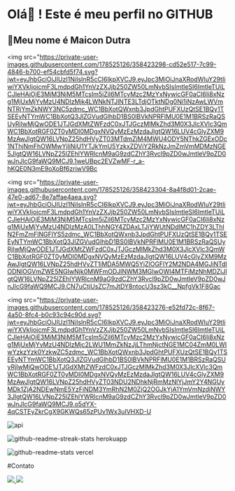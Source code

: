 # Olá🤚 ! Este é meu perfil no GITHUB
## 👻Meu nome é Maicon Dutra
<img
src="https://private-user-images.githubusercontent.com/178525126/358423298-cd52e517-7c99-4846-b700-ef54cbfd5f74.svg?jwt=eyJhbGciOiJIUzI1NiIsInR5cCI6IkpXVCJ9.eyJpc3MiOiJnaXRodWIuY29tIiwiYXVkIjoicmF3LmdpdGh1YnVzZXJjb250ZW50LmNvbSIsImtleSI6ImtleTUiLCJleHAiOjE3MjM3NjM5MTcsIm5iZiI6MTcyMzc2MzYxNywicGF0aCI6Ii8xNzg1MjUxMjYvMzU4NDIzMjk4LWNkNTJlNTE3LTdjOTktNDg0Ni1iNzAwLWVmNTRjYmZkNWY3NC5zdmc_WC1BbXotQWxnb3JpdGhtPUFXUzQtSE1BQy1TSEEyNTYmWC1BbXotQ3JlZGVudGlhbD1BS0lBVkNPRFlMU0E1M1BRSzRaQSUyRjIwMjQwODE1JTJGdXMtZWFzdC0xJTJGczMlMkZhd3M0X3JlcXVlc3QmWC1BbXotRGF0ZT0yMDI0MDgxNVQyMzEzMzdaJlgtQW16LUV4cGlyZXM9MzAwJlgtQW16LVNpZ25hdHVyZT03MTdmZjM4MWU4ODY5NThkZGExODc1NThjNmFhOWMwYjliNjU1YTJkYmU5YzkxZDViY2RkNzJmZmVmMDMzNGE5JlgtQW16LVNpZ25lZEhlYWRlcnM9aG9zdCZhY3Rvcl9pZD0wJmtleV9pZD0wJnJlcG9faWQ9MCJ9.1weUBpc2EVZwMF-r_a-hKQE0N3mE9oXoBf6zriwV9Bc

<img src="https://private-user-images.githubusercontent.com/178525126/358423304-8a4f8d01-2cae-47e0-ad67-8e7affae4aea.svg?jwt=eyJhbGciOiJIUzI1NiIsInR5cCI6IkpXVCJ9.eyJpc3MiOiJnaXRodWIuY29tIiwiYXVkIjoicmF3LmdpdGh1YnVzZXJjb250ZW50LmNvbSIsImtleSI6ImtleTUiLCJleHAiOjE3MjM3NjM5MTcsIm5iZiI6MTcyMzc2MzYxNywicGF0aCI6Ii8xNzg1MjUxMjYvMzU4NDIzMzA0LThhNGY4ZDAxLTJjYWUtNDdlMC1hZDY3LThlN2FmZmFlNGFlYS5zdmc_WC1BbXotQWxnb3JpdGhtPUFXUzQtSE1BQy1TSEEyNTYmWC1BbXotQ3JlZGVudGlhbD1BS0lBVkNPRFlMU0E1M1BRSzRaQSUyRjIwMjQwODE1JTJGdXMtZWFzdC0xJTJGczMlMkZhd3M0X3JlcXVlc3QmWC1BbXotRGF0ZT0yMDI0MDgxNVQyMzEzMzdaJlgtQW16LUV4cGlyZXM9MzAwJlgtQW16LVNpZ25hdHVyZT1iMDA5MWQ5YjZlOGFlY2M2NDA4MGJiNTdlODNlOGVmZWE5NGIwNjk0MWFmODJlNWM3MGIwOWI4MTFiMzNhMDZjJlgtQW16LVNpZ25lZEhlYWRlcnM9aG9zdCZhY3Rvcl9pZD0wJmtleV9pZD0wJnJlcG9faWQ9MCJ9.CN7uCtjUsZC7mJtDY8ntocU3sz3kC__NpfgVk1F8Gac

<img src="https://private-user-images.githubusercontent.com/178525126/358423276-e52fd72c-8f67-4a50-8fc4-b0c93c94c90d.svg?jwt=eyJhbGciOiJIUzI1NiIsInR5cCI6IkpXVCJ9.eyJpc3MiOiJnaXRodWIuY29tIiwiYXVkIjoicmF3LmdpdGh1YnVzZXJjb250ZW50LmNvbSIsImtleSI6ImtleTUiLCJleHAiOjE3MjM3NjM5MTcsIm5iZiI6MTcyMzc2MzYxNywicGF0aCI6Ii8xNzg1MjUxMjYvMzU4NDIzMjc2LWU1MmZkNzJjLThmNjctNGE1MC04ZmM0LWIwYzkzYzk0YzkwZC5zdmc_WC1BbXotQWxnb3JpdGhtPUFXUzQtSE1BQy1TSEEyNTYmWC1BbXotQ3JlZGVudGlhbD1BS0lBVkNPRFlMU0E1M1BRSzRaQSUyRjIwMjQwODE1JTJGdXMtZWFzdC0xJTJGczMlMkZhd3M0X3JlcXVlc3QmWC1BbXotRGF0ZT0yMDI0MDgxNVQyMzEzMzdaJlgtQW16LUV4cGlyZXM9MzAwJlgtQW16LVNpZ25hdHVyZT03NDU2NDhkNjRmMzNlYjJmY2Y4NGUyMDk1ZjA2NDEwNmE5YzFiNDM3YmRhN2M0ZjQ2OGJkYjA1YmVmNzdjNWY3JlgtQW16LVNpZ25lZEhlYWRlcnM9aG9zdCZhY3Rvcl9pZD0wJmtleV9pZD0wJnJlcG9faWQ9MCJ9.o5dYX-4qCSTEyZkrCgX9GKWQs65zPUv1Wx3uIVHXD-U

![api](https://github.com/user-attachments/assets/68b8f940-15a1-4bda-ae36-78b0708f712d)

![github-readme-streak-stats herokuapp](https://github.com/user-attachments/assets/bfdf1a18-1925-4ea8-b09a-2f0ec2ab700d)

![github-readme-stats vercel](https://github.com/user-attachments/assets/30f50126-5ea8-4e34-8ace-469971020aeb)


#Contato
<div>
  <a href="instagram.com/maicondutraa" >
    <img src="https://img.shields.io/badge/Instagram-E4405F?style=for-the-badge&logo=instagram&logoColor=white" />
  </a>
  <a href="mailto:maicon9122@gmail.com.">
    <img src="https://img.shields.io/badge/Gmail-D14836?style=for-the-badge&logo=gmail&logoColor=white" />
  </a>
</div>
